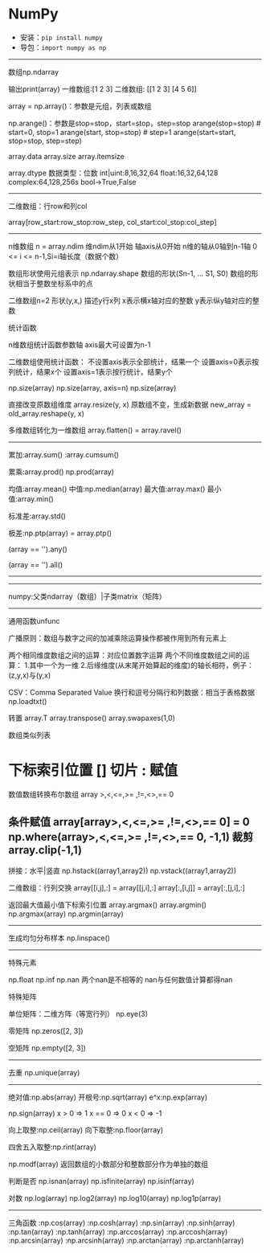 # NumPy


- 安装：`pip install numpy`
- 导包：`import numpy as np`

---


数组np.ndarray

输出print(array)
一维数组:[1 2 3]
二维数组:
        [[1 2 3]
        [4 5 6]]

array = np.array()：参数是元组，列表或数组

np.arange()：参数是stop=stop，start=stop，step=stop
arange(stop=stop) # start=0, stop=1
arange(start, stop=stop) # step=1
arange(start=start, stop=stop, step=step)

array.data
array.size
array.itemsize



array.dtype
数据类型：位数
int|uint:8,16,32,64
float:16,32,64,128
complex:64,128,256s
bool->True,False

---
二维数组：行row和列col

array[row_start:row_stop:row_step, col_start:col_stop:col_step]


---

n维数组
n = array.ndim
维ndim从1开始
轴axis从0开始
n维的轴从0轴到n-1轴
0 <= i <= n-1,Si=i轴长度（数据个数）

数组形状使用元组表示
np.ndarray.shape
数组的形状(Sn-1, ... S1, S0)
数组的形状相当于整数坐标系中的点


二维数组n=2
形状(y,x,)
描述y行x列
x表示横x轴对应的整数
y表示纵y轴对应的整数

统计函数

n维数组统计函数参数轴
axis最大可设置为n-1

二维数组使用统计函数：
不设置axis表示全部统计，结果一个
设置axis=0表示按列统计，结果x个
设置axis=1表示按行统计，结果y个

np.size(array)
np.size(array, axis=n)
np.size(array)



直接改变原数组维度
array.resize(y, x)
原数组不变，生成新数据
new_array = old_array.reshape(y, x)

多维数组转化为一维数组
array.flatten() = array.ravel()

---

累加:array.sum()
:array.cumsum()

累乘:array.prod()
np.prod(array)


均值:array.mean()
中值:np.median(array)
最大值:array.max()
最小值:array.min()

标准差:array.std()


极差:np.ptp(array) = array.ptp()




(array == '').any()

(array == '').all()



---





---
numpy:父类ndarray（数组）|子类matrix（矩阵）


---

通用函数unfunc


广播原则：数组与数字之间的加减乘除运算操作都被作用到所有元素上

两个相同维度数组之间的运算：对应位置数字运算
两个不同维度数组之间的运算：
1.其中一个为一维
2.后缘维度(从末尾开始算起的维度)的轴长相符，例子：(z,y,x)与(y,x)




CSV：Comma Separated Value
换行和逗号分隔行和列数据：相当于表格数据
np.loadtxt()

转置
array.T
array.transpose()
array.swapaxes(1,0)

数组类似列表

下标索引位置
[]
切片
:
赋值
=

数值数组转换布尔数组
array >,<,<=,>= ,!=,<>,== 0

条件赋值
array[array>,<,<=,>= ,!=,<>,== 0] = 0
np.where(array>,<,<=,>= ,!=,<>,== 0, -1,1)
裁剪
array.clip(-1,1)
---





拼接：水平|竖直
np.hstack((array1,array2))
np.vstack((array1,array2))

二维数组：行列交换
array[[i,j],:] = array[[j,i],:]
array[:,[i,j]] = array[:,[j,i],:]


返回最大值最小值下标索引位置
array.argmax()
array.argmin()
np.argmax(array)
np.argmin(array)



---

生成均匀分布样本
np.linspace()


---

特殊元素

np.float
np.inf
np.nan
两个nan是不相等的
nan与任何数值计算都得nan


特殊矩阵

单位矩阵：二维方阵（等宽行列）
np.eye(3)

零矩阵
np.zeros([2, 3])


空矩阵
np.empty([2, 3])


---

去重
np.unique(array)

---

绝对值:np.abs(array)
开根号:np.sqrt(array)
e^x:np.exp(array)

np.sign(array)
x > 0 => 1
x == 0 => 0
x < 0 => -1

向上取整:np.ceil(array)
向下取整:np.floor(array)

四舍五入取整:np.rint(array)

np.modf(array)
返回数组的小数部分和整数部分作为单独的数组

判断是否
np.isnan(array)
np.isfinite(array)
np.isinf(array)

对数
np.log(array)
np.log2(array)
np.log10(array)
np.log1p(array)

---
三角函数
:np.cos(array)
:np.cosh(array)
:np.sin(array)
:np.sinh(array)
:np.tan(array)
:np.tanh(array)
:np.arccos(array)
:np.arccosh(array)
:np.arcsin(array)
:np.arcsinh(array)
:np.arctan(array)
:np.arctanh(array)

